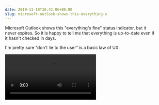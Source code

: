 ```yaml
---
date: 2019-11-18T10:42:06+00:00
slug: microsoft-outlook-shows-this-everything-s
---
```

Microsoft Outlook shows this "everything's fine" status indicator, but it never expires. So it is happy to tell me that everything is up-to-date even if it hasn't checked in days.

I'm pretty sure "don't lie to the user” is a basic law of UX.

![](https://hans.gerwitz.com/media/2019-11/18-104205-image._ea92.mov)
